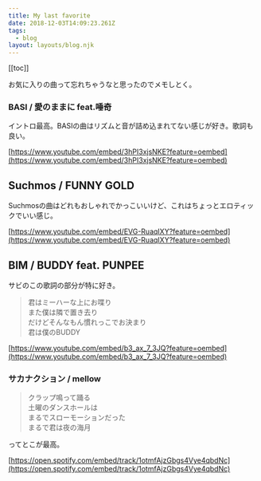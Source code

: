 ```yaml
---
title: My last favorite
date: 2018-12-03T14:09:23.261Z
tags:
  - blog
layout: layouts/blog.njk
---
```


[[toc]]

お気に入りの曲って忘れちゃうなと思ったのでメモしとく。

### BASI / 愛のままに feat.唾奇

イントロ最高。BASIの曲はリズムと音が詰め込まれてない感じが好き。歌詞も良い。

[https://www.youtube.com/embed/3hPI3xjsNKE?feature=oembed](https://www.youtube.com/embed/3hPI3xjsNKE?feature=oembed)

## Suchmos / FUNNY GOLD

Suchmosの曲はどれもおしゃれでかっこいいけど、これはちょっとエロティックでいい感じ。

[https://www.youtube.com/embed/EVG-RuaqIXY?feature=oembed](https://www.youtube.com/embed/EVG-RuaqIXY?feature=oembed)

## BIM / BUDDY feat. PUNPEE

サビのこの歌詞の部分が特に好き。

> 君はミーハーな上にお喋り  
> また僕は隣で置き去り  
> だけどそんなもん慣れっこでお決まり  
> 君は僕のBUDDY

[https://www.youtube.com/embed/b3_ax_7_3JQ?feature=oembed](https://www.youtube.com/embed/b3_ax_7_3JQ?feature=oembed)

### サカナクション / mellow

> クラップ鳴って踊る  
> 土曜のダンスホールは  
> まるでスローモーションだった  
> まるで君は夜の海月

ってとこが最高。

[https://open.spotify.com/embed/track/1otmfAjzGbgs4Vye4qbdNc](https://open.spotify.com/embed/track/1otmfAjzGbgs4Vye4qbdNc)

